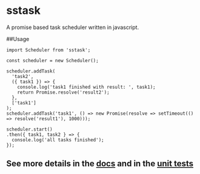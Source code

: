 # sstask

A promise based task scheduler written in javascript.

##Usage

```
import Scheduler from 'sstask';

const scheduler = new Scheduler();

scheduler.addTask(
  'task2', 
  ({ task1 }) => { 
    console.log('task1 finished with result: ', task1);
    return Promise.resolve('result2');
  },
  ['task1']
);
scheduler.addTask('task1', () => new Promise(resolve => setTimeout(() => resolve('result1'), 1000)));

scheduler.start()
.then({ task1, task2 } => {
  console.log('all tasks finished');
});

```
## See more details in the [docs](docs/index.md) and in the [unit tests](__tests__)
